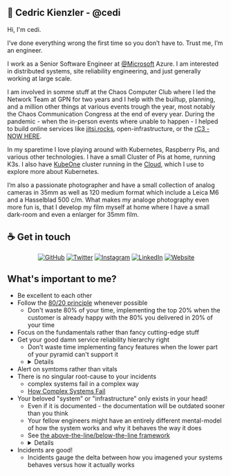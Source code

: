 ## :wave: Cedric Kienzler - @cedi

Hi, I'm cedi.

I’ve done everything wrong the first time so you don’t have to. Trust me, I’m an engineer.

I work as a Senior Software Engineer at [@Microsoft](https://github.com/microsoft) Azure.
I am interested in distributed systems, site reliability engineering, and just generally working at large scale.

I am involved in somme stuff at the Chaos Computer Club where I led the Network Team at GPN for two years and I help with the builtup, planning, and a million other things at various events trough the year, most notably the Chaos Communication Congress at the end of every year.
During the pandemic - when the in-person events where unable to happen - I helped to build online services like [jitsi.rocks](https://jitsi.rocks/), open-infrastructure, or the [rC3 - NOW HERE](https://rc3.world/2021/).

In my sparetime I love playing around with Kubernetes, Raspberry Pis, and various other technologies.
I have a small Cluster of Pis at home, running K3s. I also have [KubeOne](https://github.com/kubermatic/kubeone) cluster running in the [Cloud](https://hetzner.cloud), which I use to explore more about Kubernetes.

I’m also a passionate photographer and have a small collection of analog cameras in 35mm as well as 120 medium format which include a Leica M6 and a Hasselblad 500 c/m.
What makes my analoge photography even more fun is, that I develop my film myself at home where I have a small dark-room and even a enlarger for 35mm film.

## :coffee: Get in touch

<p align="center">
<a href="https://github.com/cedi"><img src="https://img.shields.io/badge/GitHub-100000?style=for-the-badge&logo=github&logoColor=white" alt="GitHub"></a>
<a href="https://twitter.com/c3di1"><img src="https://img.shields.io/badge/Twitter-1DA1F2?style=for-the-badge&logo=twitter&logoColor=white" alt="Twitter"></a>
<a href="https://instagram.com/c3di1"><img src="https://img.shields.io/badge/Instagram-E4405F?style=for-the-badge&logo=instagram&logoColor=white" alt="Instagram"></a>
<a href="https://www.linkedin.com/in/cekienzl"><img src="https://img.shields.io/badge/LinkedIn-0077B5?style=for-the-badge&logo=linkedin&logoColor=white" alt="LinkedIn"></a>
<a href="https://cedi.dev"><img src="https://img.shields.io/badge/website-cedi.dev-blue" alt="Website"></a>
</p>

## What's important to me?

* Be excellent to each other
* Follow the [80/20 principle](https://en.wikipedia.org/wiki/Pareto_principle) whenever possible
  * Don't waste 80% of your time, implementing the top 20% when the customer is already happy with the 80% you delivered in 20% of your time
* Focus on the fundamentals rather than fancy cutting-edge stuff
* Get your good damn service reliability hierarchy right
  * Don't waste time implementing fancy features when the lower part of your pyramid can't support it
  * <details> <p align="center"> <img src="https://lh3.googleusercontent.com/3gX2qgys2I-9HnEIvXUA10ed3AILvg5MclnKWBquEkJKP3g5_kD6WR7Ptwp3TwAGla1DuSmHv64MdTtACNLlArFVq7BwbTrTVhigsA=s0" alt="Service Reliability Hirarchy" width="300px"/> </p> </details>
* Alert on symtoms rather than vitals
* There is no singular root-cause to your incidents
  * complex systems fail in a complex way
  * [How Complex Systems Fail](https://how.complexsystems.fail)
* Your beloved "system" or "infrastructure" only exists in your head!
  * Even if it is documented - the documentation will be outdated sooner than you think
  * Your fellow engineers might have an entirely different mental-model of how the system works and why it behaves the way it does
  * See [the above-the-line/below-the-line framework](https://snafucatchers.github.io/#2_3_The_above-the-line/below-the-line_framework)
  * <details> <p align="center"> <img src="https://snafucatchers.github.io/stella_report_files/figure4.png" alt="above-the-line/below-the-line framework" width="300px" /> </p> </details>
* Incidents are good!
  * Incidents gauge the delta between how you imagened your systems behaves versus how it actually works

